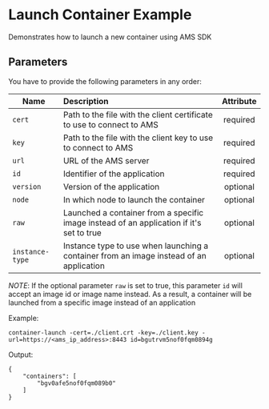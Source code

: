 Launch Container Example
========================

Demonstrates how to launch a new container using AMS SDK

Parameters
-----

You have to provide the following parameters in any order:

| Name      | Description           | Attribute  |
| --------- |:--------------------  | :--------: |
| `cert`    | Path to the file with the client certificate to use to connect to AMS | required |
| `key`     | Path to the file with the client key to use to connect to AMS  | required |
| `url`     | URL of the AMS server              | required |
| `id`      | Identifier of the application      | required |
| `version` | Version of the application         | optional |
| `node`    | In which node to launch the container | optional |
| `raw`     | Launched a container from a specific image instead of an application if it's set to true | optional | 
| `instance-type` | Instance type to use when launching a container from an image instead of an application | optional |

*NOTE*: If the optional parameter `raw` is set to true, this parameter `id` will accept an image id 
or image name instead. As a result, a container will be launched from a specific image instead of
an application


Example:

    container-launch -cert=./client.crt -key=./client.key -url=https://<ams_ip_address>:8443 id=bgutrvm5nof0fqm0894g

Output:

    {
		"containers": [
			"bgv0afe5nof0fqm089b0"
		]
	}


